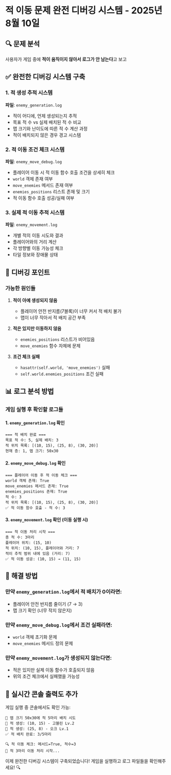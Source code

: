 # 적 이동 문제 완전 디버깅 시스템 - 2025년 8월 10일

## 🔍 문제 분석
사용자가 게임 중에 **적이 움직이지 않아서 로그가 안 남는다**고 보고

## ✅ 완전한 디버깅 시스템 구축

### 1. 적 생성 추적 시스템
**파일**: `enemy_generation.log`
- 적이 어디에, 언제 생성되는지 추적
- 목표 적 수 vs 실제 배치된 적 수 비교
- 맵 크기와 난이도에 따른 적 수 계산 과정
- 적이 배치되지 않은 경우 경고 시스템

### 2. 적 이동 조건 체크 시스템  
**파일**: `enemy_move_debug.log`
- 플레이어 이동 시 적 이동 함수 호출 조건을 상세히 체크
- `world` 객체 존재 여부
- `move_enemies` 메서드 존재 여부  
- `enemies_positions` 리스트 존재 및 크기
- 적 이동 함수 호출 성공/실패 여부

### 3. 실제 적 이동 추적 시스템
**파일**: `enemy_movement.log`
- 개별 적의 이동 시도와 결과
- 플레이어와의 거리 계산
- 각 방향별 이동 가능성 체크
- 타일 정보와 장애물 상태

## 🎯 디버깅 포인트

### 가능한 원인들
1. **적이 아예 생성되지 않음**
   - 플레이어 안전 반지름(7블록)이 너무 커서 적 배치 불가
   - 맵이 너무 작아서 적 배치 공간 부족

2. **적은 있지만 이동하지 않음**
   - `enemies_positions` 리스트가 비어있음
   - `move_enemies` 함수 자체에 문제

3. **조건 체크 실패**
   - `hasattr(self.world, 'move_enemies')` 실패
   - `self.world.enemies_positions` 조건 실패

## 📊 로그 분석 방법

### 게임 실행 후 확인할 로그들

#### 1. `enemy_generation.log` 확인
```
=== 적 배치 완료 ===
목표 적 수: 5, 실제 배치: 3
적 위치 목록: [(10, 15), (25, 8), (30, 20)]
현재 층: 1, 맵 크기: 50x30
```

#### 2. `enemy_move_debug.log` 확인
```
=== 플레이어 이동 후 적 이동 체크 ===
world 객체 존재: True
move_enemies 메서드 존재: True
enemies_positions 존재: True
적 수: 3
적 위치 목록: [(10, 15), (25, 8), (30, 20)]
✅ 적 이동 함수 호출 - 적 수: 3
```

#### 3. `enemy_movement.log` 확인 (이동 실행 시)
```
=== 적 이동 처리 시작 ===
총 적 수: 3마리
플레이어 위치: (15, 10)
적 위치: (10, 15), 플레이어와 거리: 7
적이 추적 범위 내에 있음 (거리: 7)
✅ 적 이동 성공: (10, 15) → (11, 15)
```

## 🔧 해결 방법

### 만약 `enemy_generation.log`에서 적 배치가 0이라면:
- 플레이어 안전 반지름 줄이기 (7 → 3)
- 맵 크기 확인 (너무 작지 않은지)

### 만약 `enemy_move_debug.log`에서 조건 실패라면:
- `world` 객체 초기화 문제
- `move_enemies` 메서드 정의 문제

### 만약 `enemy_movement.log`가 생성되지 않는다면:
- 적은 있지만 실제 이동 함수가 호출되지 않음
- 위의 조건 체크에서 실패했을 가능성

## 📱 실시간 콘솔 출력도 추가

게임 실행 중 콘솔에서도 확인 가능:
```
🎯 맵 크기 50x30에 적 5마리 배치 시도
👹 적 생성: (10, 15) - 고블린 Lv.2
👹 적 생성: (25, 8) - 오크 Lv.1
✅ 적 배치 완료: 3/5마리

🔍 적 이동 체크: 메서드=True, 적수=3
👹 적 3마리 이동 처리 시작...
```

이제 완전한 디버깅 시스템이 구축되었습니다! 
게임을 실행하고 로그 파일들을 확인해주세요! 🔍
